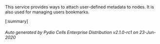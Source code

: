 






This service provides ways to attach user-defined metadata to nodes. It is also used for managing users bookmarks.

[:summary]

###### Auto generated by Pydio Cells Enterprise Distribution v2.1.0-rc1 on 23-Jun-2020

